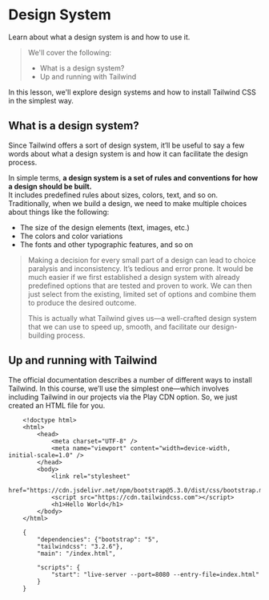 # Design System

Learn about what a design system is and how to use it.

> We'll cover the following:
>
> - What is a design system?
> - Up and running with Tailwind

In this lesson, we'll explore design systems and how to install Tailwind CSS in the simplest way.

## What is a design system?

Since Tailwind offers a sort of design system, it’ll be useful to say a few words about what a design system is and how it can facilitate the design process.

In simple terms, **a design system is a set of rules and conventions for how a design should be built.**  
 It includes predefined rules about sizes, colors, text, and so on. Traditionally, when we build a design, we need to make multiple choices about things like the following:

- The size of the design elements (text, images, etc.)
- The colors and color variations
- The fonts and other typographic features, and so on

> Making a decision for every small part of a design can lead to choice paralysis and inconsistency. It’s tedious and error prone. It would be much easier if we first established a design system with already predefined options that are tested and proven to work. We can then just select from the existing, limited set of options and combine them to produce the desired outcome.
>
> This is actually what Tailwind gives us—a well-crafted design system that we can use to speed up, smooth, and facilitate our design-building process.

## Up and running with Tailwind

The official documentation describes a number of different ways to install Tailwind. In this course, we’ll use the simplest one—which involves including Tailwind in our projects via the Play CDN option. So, we just created an HTML file for you.

        <!doctype html>
        <html>
            <head>
                <meta charset="UTF-8" />
                <meta name="viewport" content="width=device-width, initial-scale=1.0" />
            </head>
            <body>
                <link rel="stylesheet"
                    href="https://cdn.jsdelivr.net/npm/bootstrap@5.3.0/dist/css/bootstrap.min.css">
                <script src="https://cdn.tailwindcss.com"></script>
                <h1>Hello World</h1>
            </body>
        </html>

        {
            "dependencies": {"bootstrap": "5",
            "tailwindcss": "3.2.6"},
            "main": "/index.html",

            "scripts": {
                "start": "live-server --port=8080 --entry-file=index.html"
            }
        }
